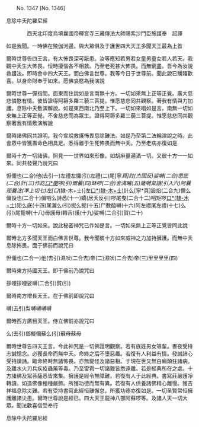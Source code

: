 ﻿　　No. 1347 [No. 1346]

息除中夭陀羅尼經

　　　　西天北印度烏填曩國帝釋宮寺三藏傳法大師賜紫沙門臣施護奉　詔譯


如是我聞。一時佛在殑伽河邊。與大眾俱及于護世四大天王多聞天王最為上首

爾時世尊告四王言。有大怖畏深可厭患。汝等應知若男若女童男童女若人若天。我觀中夭生大怖畏。恒時擾惱各不相救。乃至老死甚大怖畏。而無窮盡。吾今為汝說救護法。即時會中四大天王。而白佛言世尊。我等今日于世尊前。聞此說已踴躍歡喜。以身命財奉于如來。愿佛哀愍為我演說

爾時世尊一彈指間。面東而住說如是言南無十方。一切如來無上正等正覺。廣大慈悲憐愍有情。彼皆證得阿耨多羅三藐三菩提。惟愿慈悲同共觀察。著我有情與力加護。息除中夭敷演解說。如是東西南北乃至上下。一切如來唱如是言。南無一切如來無上正等正覺。不舍慈悲而為眾生。證得阿耨多羅三藐三菩提。惟愿慈悲同共觀察著我有情敷演解說

爾時諸佛同共證明。我今宣說救護怖畏息除難法。如是乃至第二法輪演說之時。此會眾中皆獲壽命色相具足。悉得離于生死怖畏而無中夭。乃至老病亦復如是

爾時十方一切諸佛。照見一一世界如來形像。如胡麻量遍滿一切。又彼十方一一如來。同共發聲乃說咒曰

怛儞也(二合)他(去引一)左禮左攞(引)左禮(二)尾[寧*頁]跓(杰固反)娑嚩(二合)悉底(二合)計(三)作訖[口*闌](二合引)啰(引)爾曩(四)缽啰(二合)舍滿睹(五)薩嚩枲誐(引入六)阿曩矩曩注(準上切七)左[口*(隸-木+士)]左[口*(隸-木+士)](八)計么[寧*頁]設焰(二合九)儞么儞設也(二合十)儞呬么詩悉(十一)嬌(居夭反引)啰尾曳(二合十二)呬矩啰[口*(隸-木+士)](十三)矩么底(十四)尾灑么(引)抳么抳(十五)尸數醯嚩(十六)阿左禮尾左禮(十七)么(引)尾覽嚩(十八)母護母(轉舌)護(十九)娑嚩(二合引)賀(二十)

爾時十方一切如來。說此秘密神咒已作如是言。一切如來無上正等正覺皆同此說

爾時北方多聞天王而白佛言世尊。我今聞彼十方如來威神之力加持擁護。而無中夭息除怖畏。面于佛前而說咒曰

怛儞也(二合一)他(去引)濕吠(二合去)帝(二)濕吠(二合去)帝(三)里里里里(四)

爾時東方持國天王。即于佛前乃說咒曰

拶哩拶哩娑嚩(二合引)賀(引)

爾時南方增長天王。在于佛前即說咒曰

嚩(去引)梨嚩嚩嚩嚩

爾時西方廣目天王。侍立佛前亦說咒曰

么(去引)鄧擬儞蘇么(引)蘇母蘇母

爾時世尊告四天王言。今此神咒是一切佛證明觀察。若有族姓男女等輩。晝夜受持志誠憶念。必獲長命而無中夭。命終之后不墮惡趣。若復有人利益有情。發誠諦心受持讀誦。臨命終時無諸怖畏。亦無變怪及諸惡相。于現在世又無白癩顛狂諸病。及離水火刀兵疾疫蟲藥等毒。乃至雷雹一切諸難皆悉遠離。若是經典所在之處。十方諸佛及眾菩薩悉皆來集。擁護是經令無障難。若復有人于此經典。書寫莊嚴護凈轉讀。如造佛像種種嚴飾。所獲功德而無有異。若復有人供養諸佛精心離慢。獲吉祥福息除災難。若有受持書寫此經恒離懈怠。所獲功德亦復如是。一切圣賢常恒擁護離諸災患。爾時世尊說是經已。四大天王龍神八部阿蘇啰等。及諸人天一切大眾。聞法歡喜信受奉行

息除中夭陀羅尼經
